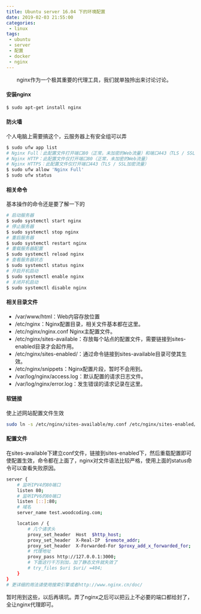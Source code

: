 ```yaml
---
title: Ubuntu server 16.04 下的环境配置
date: 2019-02-03 21:55:00
categories: 
 - linux
tags:
 - ubuntu
 - server
 - 配置
 - docker
 - nginx
---
```


&ensp;&ensp;&ensp;&ensp;nginx作为一个极其重要的代理工具，我们就单独拎出来讨论讨论。
<!-- more -->

#### 安装nginx
```bash
$ sudo apt-get install nginx
```

#### 防火墙
个人电脑上需要搞这个，云服务器上有安全组可以弄
```bash
$ sudo ufw app list
# Nginx Full：此配置文件打开端口80（正常，未加密的Web流量）和端口443（TLS / SSL加密流量）
# Nginx HTTP：此配置文件仅打开端口80（正常，未加密的Web流量）
# Nginx HTTPS：此配置文件仅打开端口443（TLS / SSL加密流量）
$ sudo ufw allow 'Nginx Full'
$ sudo ufw status
```

#### 相关命令
基本操作的命令还是要了解一下的
````bash
# 启动服务器
$ sudo systemctl start nginx
# 停止服务器
$ sudo systemctl stop nginx  
# 重启服务器
$ sudo systemctl restart nginx
# 重载服务器配置
$ sudo systemctl reload nginx
# 查看服务器状态
$ sudo systemctl status nginx
# 开启开机启动
$ sudo systemctl enable nginx
# 关闭开机启动
$ sudo systemctl disable nginx
````

#### 相关目录文件
- /var/www/html：Web内容存放位置
- /etc/nginx：Nginx配置目录，相关文件基本都在这里。
- /etc/nginx/nginx.conf Nginx主配置文件。
- /etc/nginx/sites-available：存放每个站点的配置文件，需要链接到sites-enabled目录才会起作用。
- /etc/nginx/sites-enabled/：通过命令链接到sites-available目录可使其生效。
- /etc/nginx/snippets：Nginx配置片段，暂时不会用到。
- /var/log/nginx/access.log：默认配置的请求日志文件。
- /var/log/nginx/error.log：发生错误的请求记录在这里。

#### 软链接
使上述网站配置文件生效
```bash
sudo ln -s /etc/nginx/sites-available/my.conf /etc/nginx/sites-enabled/
```

#### 配置文件
在sites-available下建立conf文件，链接到sites-enabled下，然后重载配置即可使配置生效，命令都在上面了，nginx对文件语法比较严格，使用上面的status命令可以查看失败原因。
```bash
server {
    # 监听IPV4的80端口
	listen 80;
    # 监听IPV6的80端口
	listen [::]:80;
    # 域名
	server_name test.woodcoding.com;

	location / {
        # 几个请求头
		proxy_set_header  Host  $http_host;
		proxy_set_header  X-Real-IP  $remote_addr;
		proxy_set_header  X-Forwarded-For $proxy_add_x_forwarded_for;
		# 代理地址
        proxy_pass http://127.0.0.1:3000;
        # 下面这行千万别加，加了静态文件就失效了
	    # try_files $uri $uri/ =404;
	}
}
# 更详细的用法请使用搜索引擎或者http://www.nginx.cn/doc/
```
暂时用到这些，以后再填坑。弄了nginx之后可以把云上不必要的端口都给封了，全让nginx代理即可。
